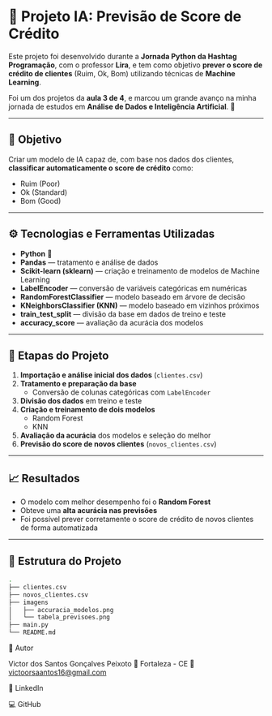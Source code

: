 # 🧠 Projeto IA: Previsão de Score de Crédito  

Este projeto foi desenvolvido durante a **Jornada Python da Hashtag Programação**, com o professor **Lira**, e tem como objetivo **prever o score de crédito de clientes** (Ruim, Ok, Bom) utilizando técnicas de **Machine Learning**.  

Foi um dos projetos da **aula 3 de 4**, e marcou um grande avanço na minha jornada de estudos em **Análise de Dados e Inteligência Artificial**. 🚀  

---

## 📌 Objetivo  
Criar um modelo de IA capaz de, com base nos dados dos clientes, **classificar automaticamente o score de crédito** como:  
- Ruim (Poor)  
- Ok (Standard)  
- Bom (Good)  

---

## ⚙️ Tecnologias e Ferramentas Utilizadas  

- **Python** 🐍  
- **Pandas** — tratamento e análise de dados  
- **Scikit-learn (sklearn)** — criação e treinamento de modelos de Machine Learning  
- **LabelEncoder** — conversão de variáveis categóricas em numéricas  
- **RandomForestClassifier** — modelo baseado em árvore de decisão  
- **KNeighborsClassifier (KNN)** — modelo baseado em vizinhos próximos  
- **train_test_split** — divisão da base em dados de treino e teste  
- **accuracy_score** — avaliação da acurácia dos modelos  

---

## 🧩 Etapas do Projeto  

1. **Importação e análise inicial dos dados** (`clientes.csv`)  
2. **Tratamento e preparação da base**  
   - Conversão de colunas categóricas com `LabelEncoder`  
3. **Divisão dos dados** em treino e teste  
4. **Criação e treinamento de dois modelos**  
   - Random Forest  
   - KNN  
5. **Avaliação da acurácia** dos modelos e seleção do melhor  
6. **Previsão do score de novos clientes** (`novos_clientes.csv`)  

---

## 📈 Resultados  
- O modelo com melhor desempenho foi o **Random Forest**  
- Obteve uma **alta acurácia nas previsões**  
- Foi possível prever corretamente o score de crédito de novos clientes de forma automatizada  

---

## 📂 Estrutura do Projeto  

```bash
.
├── clientes.csv
├── novos_clientes.csv
├── imagens
│   ├── accuracia_modelos.png
│   └── tabela_previsoes.png
├── main.py
└── README.md

```

💬 Autor

Victor dos Santos Gonçalves Peixoto
📍 Fortaleza - CE
📧 victoorsaantos16@gmail.com

🔗 LinkedIn

💻 GitHub

